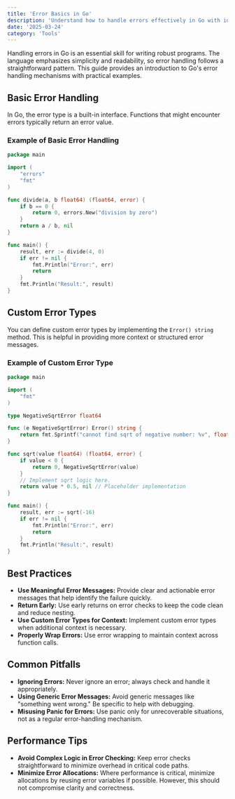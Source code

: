 ```yaml
---
title: 'Error Basics in Go'
description: 'Understand how to handle errors effectively in Go with idiomatic approaches and examples'
date: '2025-03-24'
category: 'Tools'
---
```


Handling errors in Go is an essential skill for writing robust programs. The language emphasizes simplicity and readability, so error handling follows a straightforward pattern. This guide provides an introduction to Go's error handling mechanisms with practical examples.

## Basic Error Handling

In Go, the error type is a built-in interface. Functions that might encounter errors typically return an error value.

### Example of Basic Error Handling

```go
package main

import (
	"errors"
	"fmt"
)

func divide(a, b float64) (float64, error) {
	if b == 0 {
		return 0, errors.New("division by zero")
	}
	return a / b, nil
}

func main() {
	result, err := divide(4, 0)
	if err != nil {
		fmt.Println("Error:", err)
		return
	}
	fmt.Println("Result:", result)
}
```

## Custom Error Types

You can define custom error types by implementing the `Error() string` method. This is helpful in providing more context or structured error messages.

### Example of Custom Error Type

```go
package main

import (
	"fmt"
)

type NegativeSqrtError float64

func (e NegativeSqrtError) Error() string {
	return fmt.Sprintf("cannot find sqrt of negative number: %v", float64(e))
}

func sqrt(value float64) (float64, error) {
	if value < 0 {
		return 0, NegativeSqrtError(value)
	}
	// Implement sqrt logic here.
	return value * 0.5, nil // Placeholder implementation
}

func main() {
	result, err := sqrt(-16)
	if err != nil {
		fmt.Println("Error:", err)
		return
	}
	fmt.Println("Result:", result)
}
```

## Best Practices

- **Use Meaningful Error Messages:** Provide clear and actionable error messages that help identify the failure quickly.
- **Return Early:** Use early returns on error checks to keep the code clean and reduce nesting.
- **Use Custom Error Types for Context:** Implement custom error types when additional context is necessary.
- **Properly Wrap Errors:** Use error wrapping to maintain context across function calls.

## Common Pitfalls

- **Ignoring Errors:** Never ignore an error; always check and handle it appropriately.
- **Using Generic Error Messages:** Avoid generic messages like "something went wrong." Be specific to help with debugging.
- **Misusing Panic for Errors:** Use panic only for unrecoverable situations, not as a regular error-handling mechanism.

## Performance Tips

- **Avoid Complex Logic in Error Checking:** Keep error checks straightforward to minimize overhead in critical code paths.
- **Minimize Error Allocations:** Where performance is critical, minimize allocations by reusing error variables if possible. However, this should not compromise clarity and correctness.